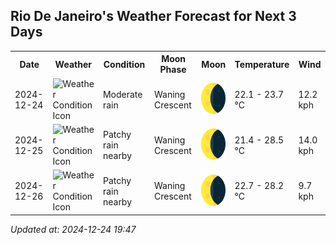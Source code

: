 ## Rio De Janeiro's Weather Forecast for Next 3 Days

<table>
<tr><th>Date</th><th>Weather</th><th>Condition</th><th>Moon Phase</th><th>Moon</th><th>Temperature</th><th>Wind</th></tr>
<tr><td>2024-12-24</td><td><img src="https://cdn.weatherapi.com/weather/64x64/day/302.png" alt="Weather Condition Icon"/></td><td>Moderate rain</td><td>Waning Crescent</td><td><img src="assets/img/Waning Crescent.png" alt="Moon Phase Icon" style="width:50px; height:50px;"/></td><td>22.1 - 23.7 °C</td><td>12.2 kph</td></tr>
<tr><td>2024-12-25</td><td><img src="https://cdn.weatherapi.com/weather/64x64/day/176.png" alt="Weather Condition Icon"/></td><td>Patchy rain nearby</td><td>Waning Crescent</td><td><img src="assets/img/Waning Crescent.png" alt="Moon Phase Icon" style="width:50px; height:50px;"/></td><td>21.4 - 28.5 °C</td><td>14.0 kph</td></tr>
<tr><td>2024-12-26</td><td><img src="https://cdn.weatherapi.com/weather/64x64/day/176.png" alt="Weather Condition Icon"/></td><td>Patchy rain nearby</td><td>Waning Crescent</td><td><img src="assets/img/Waning Crescent.png" alt="Moon Phase Icon" style="width:50px; height:50px;"/></td><td>22.7 - 28.2 °C</td><td>9.7 kph</td></tr>
</table>

*Updated at: 2024-12-24 19:47*